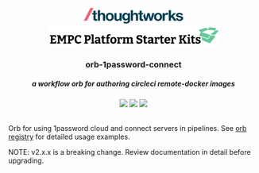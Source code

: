 <div align="center">
	<p>
		<img alt="Thoughtworks Logo" src="https://raw.githubusercontent.com/ThoughtWorks-DPS/static/master/thoughtworks_flamingo_wave.png?sanitize=true" width=200 />
    <br />
		<img alt="DPS Title" src="https://raw.githubusercontent.com/ThoughtWorks-DPS/static/master/EMPCPlatformStarterKitsImage.png" width=350/>
	</p>
  <h3>orb-1password-connect</h3>
  <h5>a workflow orb for authoring circleci remote-docker images</h5>
  <a href="https://app.circleci.com/pipelines/github/ThoughtWorks-DPS/orb-1password-connect"><img src="https://circleci.com/gh/ThoughtWorks-DPS/orb-1password-connect.svg?style=shield"></a> <a href="https://badges.circleci.com/orbs/twdps/onepassword.svg"><img src="https://badges.circleci.com/orbs/twdps/onepassword.svg"></a> <a href="https://opensource.org/licenses/MIT"><img src="https://img.shields.io/badge/license-MIT-blue.svg"></a>
</div>
<br />

Orb for using 1password cloud and connect servers in pipelines. See [orb registry](https://circleci.com/developer/orbs/orb/twdps/onepassword) for detailed usage examples.

NOTE: v2.x.x is a breaking change. Review documentation in detail before upgrading.